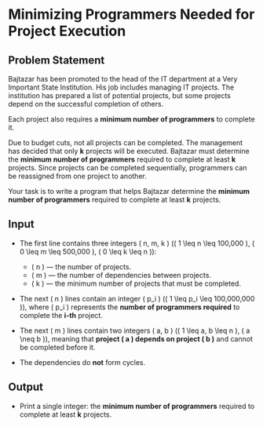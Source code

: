 # **Minimizing Programmers Needed for Project Execution**

## **Problem Statement**
Bajtazar has been promoted to the head of the IT department at a Very Important State Institution. His job includes managing IT projects. The institution has prepared a list of potential projects, but some projects depend on the successful completion of others. 

Each project also requires a **minimum number of programmers** to complete it.

Due to budget cuts, not all projects can be completed. The management has decided that only **k** projects will be executed. Bajtazar must determine the **minimum number of programmers** required to complete at least **k** projects. Since projects can be completed sequentially, programmers can be reassigned from one project to another.

Your task is to write a program that helps Bajtazar determine the **minimum number of programmers** required to complete at least **k** projects.

## **Input**
- The first line contains three integers \( n, m, k \) (\( 1 \leq n \leq 100,000 \), \( 0 \leq m \leq 500,000 \), \( 0 \leq k \leq n \)):
  - \( n \) — the number of projects.
  - \( m \) — the number of dependencies between projects.
  - \( k \) — the minimum number of projects that must be completed.

- The next \( n \) lines contain an integer \( p_i \) (\( 1 \leq p_i \leq 100,000,000 \)), where \( p_i \) represents the **number of programmers required** to complete the **i-th** project.

- The next \( m \) lines contain two integers \( a, b \) (\( 1 \leq a, b \leq n \), \( a \neq b \)), meaning that **project \( a \) depends on project \( b \)** and cannot be completed before it.

- The dependencies do **not** form cycles.

## **Output**
- Print a single integer: the **minimum number of programmers** required to complete at least **k** projects.
